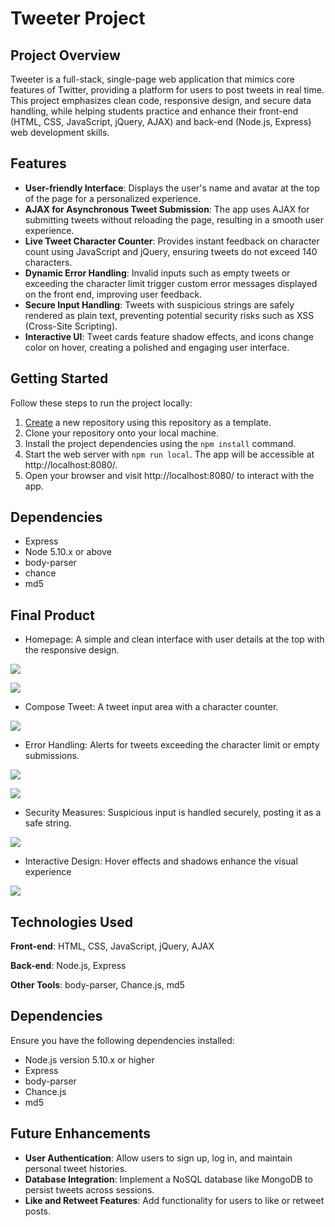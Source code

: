 # Tweeter Project

## Project Overview
Tweeter is a full-stack, single-page web application that mimics core features of Twitter, providing a platform for users to post tweets in real time. This project emphasizes clean code, responsive design, and secure data handling, while helping students practice and enhance their front-end (HTML, CSS, JavaScript, jQuery, AJAX) and back-end (Node.js, Express) web development skills.


## Features
- **User-friendly Interface**: Displays the user's name and avatar at the top of the page for a personalized experience.
- **AJAX for Asynchronous Tweet Submission**: The app uses AJAX for submitting tweets without reloading the page, resulting in a smooth user experience.
- **Live Tweet Character Counter**: Provides instant feedback on character count using JavaScript and jQuery, ensuring tweets do not exceed 140 characters.
- **Dynamic Error Handling**: Invalid inputs such as empty tweets or exceeding the character limit trigger custom error messages displayed on the front end, improving user feedback.
- **Secure Input Handling**: Tweets with suspicious strings are safely rendered as plain text, preventing potential security risks such as XSS (Cross-Site Scripting).
- **Interactive UI**: Tweet cards feature shadow effects, and icons change color on hover, creating a polished and engaging user interface.


## Getting Started

Follow these steps to run the project locally:

1. [Create](https://docs.github.com/en/repositories/creating-and-managing-repositories/creating-a-repository-from-a-template) a new repository using this repository as a template.
2. Clone your repository onto your local machine.
3. Install the project dependencies using the `npm install` command.
4. Start the web server with `npm run local`. The app will be accessible at http://localhost:8080/.
5. Open your browser and visit http://localhost:8080/ to interact with the app.



## Dependencies

- Express
- Node 5.10.x or above
- body-parser
- chance
- md5

## Final Product

- Homepage: A simple and clean interface with user details at the top with the responsive design. 

![](/public/images/homepage_0.gif)

![](/public/images/homepage_1.gif)


- Compose Tweet: A tweet input area with a character counter.


![](/public/images/Screenshot_compose%20tweet.png)


- Error Handling: Alerts for tweets exceeding the character limit or empty submissions.

![](/public/images/error_empty.gif)

![](/public/images/error_over140.gif)



- Security Measures: Suspicious input is handled securely, posting it as a safe string.


![](/public/images/security.gif)


- Interactive Design: Hover effects and shadows enhance the visual experience

![](/public/images/effect_hover.gif)

## Technologies Used

**Front-end**: HTML, CSS, JavaScript, jQuery, AJAX

**Back-end**: Node.js, Express

**Other Tools**: body-parser, Chance.js, md5

## Dependencies

Ensure you have the following dependencies installed:

- Node.js version 5.10.x or higher
- Express
- body-parser
- Chance.js
- md5

## Future Enhancements

- **User Authentication**: Allow users to sign up, log in, and maintain personal tweet histories.
- **Database Integration**: Implement a NoSQL database like MongoDB to persist tweets across sessions.
- **Like and Retweet Features**: Add functionality for users to like or retweet posts.
